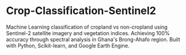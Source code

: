 # Crop-Classification-Sentinel2
Machine Learning classification of cropland vs non-cropland using Sentinel-2 satellite imagery and vegetation indices. Achieving 100% accuracy through spectral analysis in Ghana's Brong-Ahafo region. Built with Python, Scikit-learn, and Google Earth Engine.
